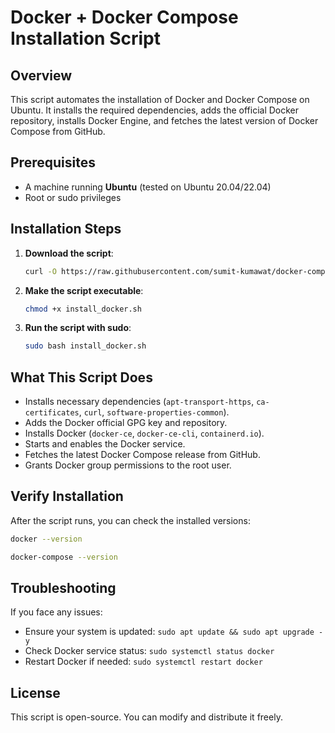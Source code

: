 # Docker + Docker Compose Installation Script

## Overview
This script automates the installation of Docker and Docker Compose on Ubuntu. It installs the required dependencies, adds the official Docker repository, installs Docker Engine, and fetches the latest version of Docker Compose from GitHub.

## Prerequisites
- A machine running **Ubuntu** (tested on Ubuntu 20.04/22.04)
- Root or sudo privileges

## Installation Steps
1. **Download the script**:
   ```bash
   curl -O https://raw.githubusercontent.com/sumit-kumawat/docker-compose/install_docker.sh
   ```
2. **Make the script executable**:
   ```bash
   chmod +x install_docker.sh
   ```
3. **Run the script with sudo**:
   ```bash
   sudo bash install_docker.sh
   ```

## What This Script Does
- Installs necessary dependencies (`apt-transport-https`, `ca-certificates`, `curl`, `software-properties-common`).
- Adds the Docker official GPG key and repository.
- Installs Docker (`docker-ce`, `docker-ce-cli`, `containerd.io`).
- Starts and enables the Docker service.
- Fetches the latest Docker Compose release from GitHub.
- Grants Docker group permissions to the root user.

## Verify Installation
After the script runs, you can check the installed versions:
```bash
docker --version
```
```bash
docker-compose --version
```

## Troubleshooting
If you face any issues:
- Ensure your system is updated: `sudo apt update && sudo apt upgrade -y`
- Check Docker service status: `sudo systemctl status docker`
- Restart Docker if needed: `sudo systemctl restart docker`

## License
This script is open-source. You can modify and distribute it freely.

